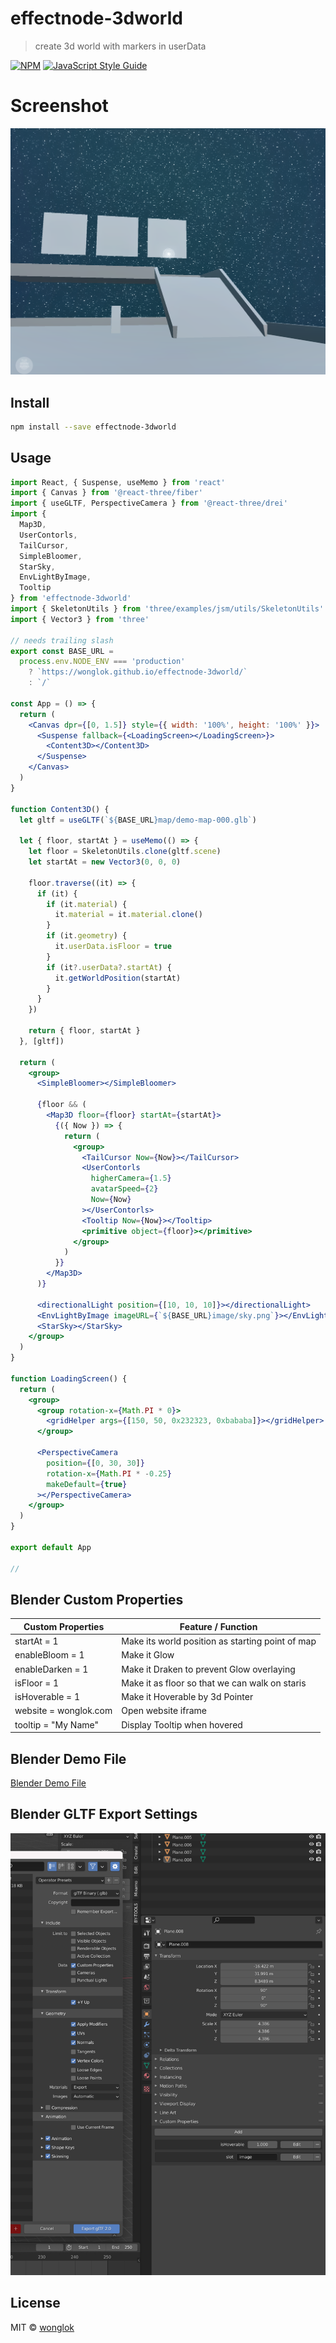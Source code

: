 # effectnode-3dworld

> create 3d world with markers in userData

[![NPM](https://img.shields.io/npm/v/effectnode-3dworld.svg)](https://www.npmjs.com/package/effectnode-3dworld) [![JavaScript Style Guide](https://img.shields.io/badge/code_style-standard-brightgreen.svg)](https://standardjs.com)

# Screenshot

![Demo](https://github.com/wonglok/effectnode-3dworld/blob/master/demo-screenshots/3dworld.png?raw=true)

## Install

```bash
npm install --save effectnode-3dworld
```

## Usage

```jsx
import React, { Suspense, useMemo } from 'react'
import { Canvas } from '@react-three/fiber'
import { useGLTF, PerspectiveCamera } from '@react-three/drei'
import {
  Map3D,
  UserContorls,
  TailCursor,
  SimpleBloomer,
  StarSky,
  EnvLightByImage,
  Tooltip
} from 'effectnode-3dworld'
import { SkeletonUtils } from 'three/examples/jsm/utils/SkeletonUtils'
import { Vector3 } from 'three'

// needs trailing slash
export const BASE_URL =
  process.env.NODE_ENV === 'production'
    ? `https://wonglok.github.io/effectnode-3dworld/`
    : `/`

const App = () => {
  return (
    <Canvas dpr={[0, 1.5]} style={{ width: '100%', height: '100%' }}>
      <Suspense fallback={<LoadingScreen></LoadingScreen>}>
        <Content3D></Content3D>
      </Suspense>
    </Canvas>
  )
}

function Content3D() {
  let gltf = useGLTF(`${BASE_URL}map/demo-map-000.glb`)

  let { floor, startAt } = useMemo(() => {
    let floor = SkeletonUtils.clone(gltf.scene)
    let startAt = new Vector3(0, 0, 0)

    floor.traverse((it) => {
      if (it) {
        if (it.material) {
          it.material = it.material.clone()
        }
        if (it.geometry) {
          it.userData.isFloor = true
        }
        if (it?.userData?.startAt) {
          it.getWorldPosition(startAt)
        }
      }
    })

    return { floor, startAt }
  }, [gltf])

  return (
    <group>
      <SimpleBloomer></SimpleBloomer>

      {floor && (
        <Map3D floor={floor} startAt={startAt}>
          {({ Now }) => {
            return (
              <group>
                <TailCursor Now={Now}></TailCursor>
                <UserContorls
                  higherCamera={1.5}
                  avatarSpeed={2}
                  Now={Now}
                ></UserContorls>
                <Tooltip Now={Now}></Tooltip>
                <primitive object={floor}></primitive>
              </group>
            )
          }}
        </Map3D>
      )}

      <directionalLight position={[10, 10, 10]}></directionalLight>
      <EnvLightByImage imageURL={`${BASE_URL}image/sky.png`}></EnvLightByImage>
      <StarSky></StarSky>
    </group>
  )
}

function LoadingScreen() {
  return (
    <group>
      <group rotation-x={Math.PI * 0}>
        <gridHelper args={[150, 50, 0x232323, 0xbababa]}></gridHelper>
      </group>

      <PerspectiveCamera
        position={[0, 30, 30]}
        rotation-x={Math.PI * -0.25}
        makeDefault={true}
      ></PerspectiveCamera>
    </group>
  )
}

export default App

//
```

## Blender Custom Properties

| Custom Properties     | Feature / Function                               |
| --------------------- | ------------------------------------------------ |
| startAt = 1           | Make its world position as starting point of map |
| enableBloom = 1       | Make it Glow                                     |
| enableDarken = 1      | Make it Draken to prevent Glow overlaying        |
| isFloor = 1           | Make it as floor so that we can walk on staris   |
| isHoverable = 1       | Make it Hoverable by 3d Pointer                  |
| website = wonglok.com | Open website iframe                              |
| tooltip = "My Name"   | Display Tooltip when hovered                     |

## Blender Demo File

[Blender Demo File](https://github.com/wonglok/effectnode-3dworld/tree/master/demo-files/demomap.blend)

## Blender GLTF Export Settings

![Export Blender GLTF](https://github.com/wonglok/effectnode-3dworld/blob/master/demo-screenshots/export-settings.png?raw=true)

## License

MIT © [wonglok](https://github.com/wonglok)
